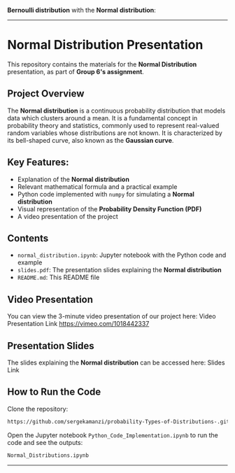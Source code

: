 **Bernoulli distribution** with the **Normal distribution**:

---

# Normal Distribution Presentation
This repository contains the materials for the **Normal Distribution** presentation, as part of **Group 6's assignment**.

## Project Overview
The **Normal distribution** is a continuous probability distribution that models data which clusters around a mean. It is a fundamental concept in probability theory and statistics, commonly used to represent real-valued random variables whose distributions are not known. It is characterized by its bell-shaped curve, also known as the **Gaussian curve**.

## Key Features:
- Explanation of the **Normal distribution**
- Relevant mathematical formula and a practical example
- Python code implemented with `numpy` for simulating a **Normal distribution**
- Visual representation of the **Probability Density Function (PDF)**
- A video presentation of the project

## Contents
- `normal_distribution.ipynb`: Jupyter notebook with the Python code and example
- `slides.pdf`: The presentation slides explaining the **Normal distribution**
- `README.md`: This README file

## Video Presentation
You can view the 3-minute video presentation of our project here: Video Presentation Link
https://vimeo.com/1018442337
## Presentation Slides
The slides explaining the **Normal distribution** can be accessed here: Slides Link

## How to Run the Code
Clone the repository:

```bash
https://github.com/sergekamanzi/probability-Types-of-Distributions-.git
```

Open the Jupyter notebook `Python_Code_Implementation.ipynb` to run the code and see the outputs:

```bash
Normal_Distributions.ipynb
```

---

